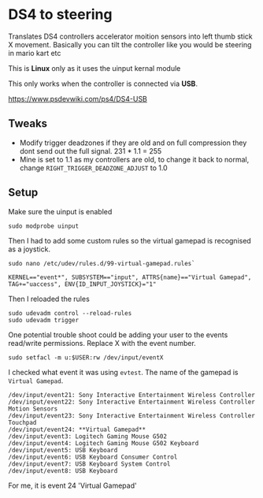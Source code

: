 # DS4 to steering
Translates DS4 controllers accelerator moition sensors into left thumb stick X movement.
Basically you can tilt the controller like you would be steering in mario kart etc

This is **Linux** only as it uses the uinput kernal module

This only works when the controller is connected via **USB**.

https://www.psdevwiki.com/ps4/DS4-USB

## Tweaks
- Modify trigger deadzones if they are old and on full compression they dont send out the full signal. 231 * 1.1 = 255
- Mine is set to 1.1 as my controllers are old, to change it back to normal, change `RIGHT_TRIGGER_DEADZONE_ADJUST` to 1.0
## Setup

Make sure the uinput is enabled

```
sudo modprobe uinput
```

Then I had to add some custom rules so the virtual gamepad is recognised as a joystick.

```
sudo nano /etc/udev/rules.d/99-virtual-gamepad.rules`

KERNEL=="event*", SUBSYSTEM=="input", ATTRS{name}=="Virtual Gamepad", TAG+="uaccess", ENV{ID_INPUT_JOYSTICK}="1"
```

Then I reloaded the rules
```
sudo udevadm control --reload-rules
sudo udevadm trigger
```

One potential trouble shoot could be adding your user to the events read/write permissions. Replace X with the event number.
```
sudo setfacl -m u:$USER:rw /dev/input/eventX
```
I checked what event it was using `evtest`. The name of the gamepad is `Virtual Gamepad`.

```
/dev/input/event21: Sony Interactive Entertainment Wireless Controller
/dev/input/event22: Sony Interactive Entertainment Wireless Controller Motion Sensors  
/dev/input/event23: Sony Interactive Entertainment Wireless Controller Touchpad  
/dev/input/event24: **Virtual Gamepad**  
/dev/input/event3: Logitech Gaming Mouse G502  
/dev/input/event4: Logitech Gaming Mouse G502 Keyboard  
/dev/input/event5: USB Keyboard  
/dev/input/event6: USB Keyboard Consumer Control  
/dev/input/event7: USB Keyboard System Control  
/dev/input/event8: USB Keyboard
```

For me, it is event 24 'Virtual Gamepad'